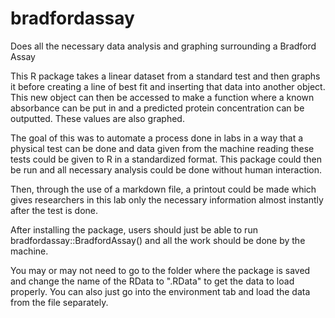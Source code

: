 # bradfordassay
Does all the necessary data analysis and graphing surrounding a Bradford Assay


This R package takes a linear dataset from a standard test and then graphs it before creating a line of best fit and inserting that data into another object.  This new object can then be accessed to make a function where a known absorbance can be put in and a predicted protein concentration can be outputted.  These values are also graphed.

The goal of this was to automate a process done in labs in a way that a physical test can be done and data given from the machine reading these tests could be given to R in a standardized format.  This package could then be run and all necessary analysis could be done without human interaction.

Then, through the use of a markdown file, a printout could be made which gives researchers in this lab only the necessary information almost instantly after the test is done.


After installing the package, users should just be able to run bradfordassay::BradfordAssay() and all the work should be done by the machine.


You may or may not need to go to the folder where the package is saved and change the name of the RData to ".RData" to get the data to load properly.  You can also just go into the environment tab and load the data from the file separately.
